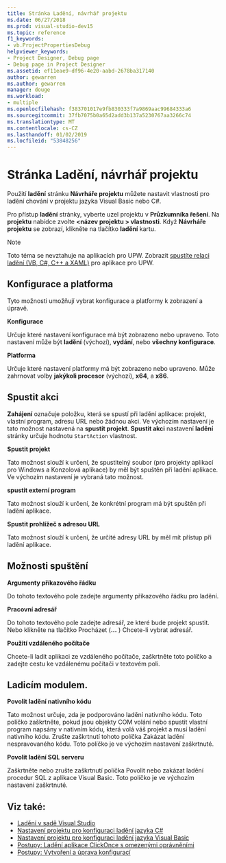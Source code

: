 ```yaml
---
title: Stránka Ladění, návrhář projektu
ms.date: 06/27/2018
ms.prod: visual-studio-dev15
ms.topic: reference
f1_keywords:
- vb.ProjectPropertiesDebug
helpviewer_keywords:
- Project Designer, Debug page
- Debug page in Project Designer
ms.assetid: ef11eae9-df96-4e20-aabd-2678ba317140
author: gewarren
ms.author: gewarren
manager: douge
ms.workload:
- multiple
ms.openlocfilehash: f383701017e9fb830333f7a9869aac99684333a6
ms.sourcegitcommit: 37fb7075b0a65d2add3b137a5230767aa3266c74
ms.translationtype: MT
ms.contentlocale: cs-CZ
ms.lasthandoff: 01/02/2019
ms.locfileid: "53848256"
---
```

# <a name="debug-page-project-designer"></a>Stránka Ladění, návrhář projektu

Použití **ladění** stránku **Návrháře projektu** můžete nastavit vlastnosti pro ladění chování v projektu jazyka Visual Basic nebo C#.

Pro přístup **ladění** stránky, vyberte uzel projektu v **Průzkumníka řešení**. Na **projektu** nabídce zvolte  **\<název projektu > vlastnosti**. Když **Návrháře projektu** se zobrazí, klikněte na tlačítko **ladění** kartu.

> [!NOTE]
> Toto téma se nevztahuje na aplikacích pro UPW. Zobrazit [spustíte relaci ladění (VB, C#, C++ a XAML)](../../debugger/start-a-debugging-session-for-a-store-app-in-visual-studio-vb-csharp-cpp-and-xaml.md) pro aplikace pro UPW.

## <a name="configuration-and-platform"></a>Konfigurace a platforma

Tyto možnosti umožňují vybrat konfigurace a platformy k zobrazení a úpravě.

**Konfigurace**

Určuje které nastavení konfigurace má být zobrazeno nebo upraveno. Toto nastavení může být **ladění** (výchozí), **vydání**, nebo **všechny konfigurace**.

**Platforma**

Určuje které nastavení platformy má být zobrazeno nebo upraveno. Může zahrnovat volby **jakýkoli procesor** (výchozí), **x64**, a **x86**.

## <a name="start-action"></a>Spustit akci

**Zahájení** označuje položku, která se spustí při ladění aplikace: projekt, vlastní program, adresu URL nebo žádnou akci. Ve výchozím nastavení je tato možnost nastavená na **spustit projekt**. **Spustit akci** nastavení **ladění** stránky určuje hodnotu `StartAction` vlastnost.

**Spustit projekt**

Tato možnost slouží k určení, že spustitelný soubor (pro projekty aplikací pro Windows a Konzolová aplikace) by měl být spuštěn při ladění aplikace. Ve výchozím nastavení je vybraná tato možnost.

**spustit externí program**

Tato možnost slouží k určení, že konkrétní program má být spuštěn při ladění aplikace.

**Spustit prohlížeč s adresou URL**

Tato možnost slouží k určení, že určité adresy URL by měl mít přístup při ladění aplikace.

## <a name="start-options"></a>Možnosti spuštění

**Argumenty příkazového řádku**

Do tohoto textového pole zadejte argumenty příkazového řádku pro ladění.

**Pracovní adresář**

Do tohoto textového pole zadejte adresář, ze které bude projekt spustit. Nebo klikněte na tlačítko Procházet (**...** ) Chcete-li vybrat adresář.

**Použití vzdáleného počítače**

Chcete-li ladit aplikaci ze vzdáleného počítače, zaškrtněte toto políčko a zadejte cestu ke vzdálenému počítači v textovém poli.

## <a name="debugger-engines"></a>Ladicím modulem.

**Povolit ladění nativního kódu**

Tato možnost určuje, zda je podporováno ladění nativního kódu. Toto políčko zaškrtněte, pokud jsou objekty COM volání nebo spustit vlastní program napsány v nativním kódu, která volá váš projekt a musí ladění nativního kódu. Zrušte zaškrtnutí tohoto políčka Zakázat ladění nespravovaného kódu. Toto políčko je ve výchozím nastavení zaškrtnuté.

**Povolit ladění SQL serveru**

Zaškrtněte nebo zrušte zaškrtnutí políčka Povolit nebo zakázat ladění procedur SQL z aplikace Visual Basic. Toto políčko je ve výchozím nastavení zaškrtnuté.

## <a name="see-also"></a>Viz také:

- [Ladění v sadě Visual Studio](../../debugger/debugger-feature-tour.md)
- [Nastavení projektu pro konfiguraci ladění jazyka C#](../../debugger/project-settings-for-csharp-debug-configurations.md)
- [Nastavení projektu pro konfiguraci ladění jazyka Visual Basic](../../debugger/project-settings-for-a-visual-basic-debug-configuration.md)
- [Postupy: Ladění aplikace ClickOnce s omezenými oprávněními](../../deployment/how-to-debug-a-clickonce-application-with-restricted-permissions.md)
- [Postupy: Vytvoření a úprava konfigurací](../../ide/how-to-create-and-edit-configurations.md)